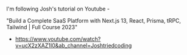 I'm following Josh's tutorial on Youtube -

"Build a Complete SaaS Platform with Next.js 13, React, Prisma, tRPC, Tailwind | Full Course 2023"

- https://www.youtube.com/watch?v=ucX2zXAZ1I0&ab_channel=Joshtriedcoding
